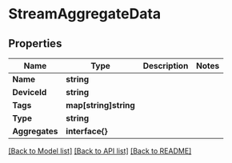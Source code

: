 # StreamAggregateData

## Properties

Name | Type | Description | Notes
------------ | ------------- | ------------- | -------------
**Name** | **string** |  | 
**DeviceId** | **string** |  | 
**Tags** | **map[string]string** |  | 
**Type** | **string** |  | 
**Aggregates** | **interface{}** |  | 

[[Back to Model list]](../README.md#documentation-for-models) [[Back to API list]](../README.md#documentation-for-api-endpoints) [[Back to README]](../README.md)


